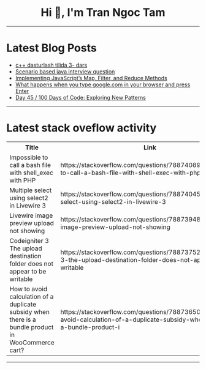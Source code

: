 <h1 align="center">Hi 👋, I'm Tran Ngoc Tam</h1>

---

# Latest Blog Posts 
<!-- BLOG-POST-LIST:START -->
- [c++ dasturlash tilida 3- dars](https://dev.to/none2230/c-dasturlash-tilida-3-dars-421d)
- [Scenario based java interview question](https://dev.to/realnamehidden1_61/scenario-based-java-interview-question-47hi)
- [Implementing JavaScript’s Map, Filter, and Reduce Methods](https://dev.to/maazkhan/implementing-javascripts-map-filter-and-reduce-methods-b3p)
- [What happens when you type google.com in your browser and press Enter](https://dev.to/tobidelly/what-happens-when-you-type-googlecom-in-your-browser-and-press-enter-8j6)
- [Day 45 / 100 Days of Code: Exploring New Patterns](https://dev.to/jacobsternx/day-45-100-days-of-code-exploring-new-patterns-4ad7)
<!-- BLOG-POST-LIST:END -->

---

# Latest stack oveflow activity
<table>
  <tr><th>Title</th><th>Link</th></tr>
  <!-- STACKOVERFLOW:START --><tr><td>Impossible to call a bash file with shell_exec with PHP</td><td>https://stackoverflow.com/questions/78874089/impossible-to-call-a-bash-file-with-shell-exec-with-php</td></tr><tr><td>Multiple select using select2 in Livewire 3</td><td>https://stackoverflow.com/questions/78874045/multiple-select-using-select2-in-livewire-3</td></tr><tr><td>Livewire image preview upload not showing</td><td>https://stackoverflow.com/questions/78873948/livewire-image-preview-upload-not-showing</td></tr><tr><td>Codeigniter 3 The upload destination folder does not appear to be writable</td><td>https://stackoverflow.com/questions/78873752/codeigniter-3-the-upload-destination-folder-does-not-appear-to-be-writable</td></tr><tr><td>How to avoid calculation of a duplicate subsidy when there is a bundle product in WooCommerce cart?</td><td>https://stackoverflow.com/questions/78873650/how-to-avoid-calculation-of-a-duplicate-subsidy-when-there-is-a-bundle-product-i</td></tr><!-- STACKOVERFLOW:END -->
</table>

---


